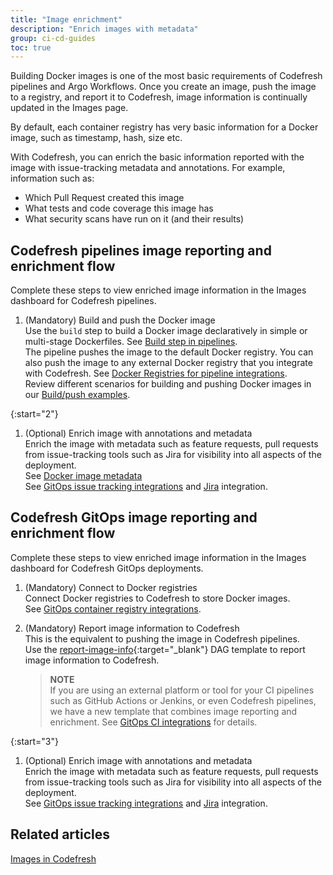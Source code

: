 ```yaml
---
title: "Image enrichment"
description: "Enrich images with metadata"
group: ci-cd-guides
toc: true
---
```


Building Docker images is one of the most basic requirements of Codefresh pipelines and Argo Workflows. 
Once you create an image, push the image to a registry, and report it to Codefresh, image information is continually updated in the Images page. 

By default, each container registry has very basic information for a Docker image, such as timestamp, hash, size etc. 

With Codefresh, you can enrich the basic information reported with the image with issue-tracking metadata and annotations.
For example, information such as:
* Which Pull Request created this image
* What tests and code coverage this image has
* What security scans have run on it (and their results)

## Codefresh pipelines image reporting and enrichment flow 

Complete these steps to view enriched image information in the Images dashboard for Codefresh pipelines.  

1. (Mandatory) Build and push the Docker image  
  Use the `build` step to build a Docker image declaratively in simple or multi-stage Dockerfiles. See [Build step in pipelines]({{site.baseurl}}/docs/pipelines/steps/build/).  
  The pipeline pushes the image to the default Docker registry.
  You can also push the image to any external Docker registry that you integrate with Codefresh. See [Docker Registries for pipeline integrations]({{site.baseurl}}/docs/integrations/docker-registries/).  
  Review different scenarios for building and pushing Docker images in  our [Build/push examples]({{site.baseurl}}/docs/example-catalog/examples/#buildpush-examples).

{:start="2"}
1. (Optional) Enrich image with annotations and metadata  
  Enrich the image with metadata such as feature requests, pull requests from issue-tracking tools such as Jira for visibility into all aspects of the deployment.  
  See [Docker image metadata]({{site.baseurl}}/docs/pipelines/docker-image-metadata/)  
  See [GitOps issue tracking integrations]({{site.baseurl}}/docs/gitops-integrations/issue-tracking) and [Jira]({{site.baseurl}}/docs/gitops-integrations/issue-tracking/jira) integration.  


## Codefresh GitOps image reporting and enrichment flow 

Complete these steps to view enriched image information in the Images dashboard for Codefresh GitOps deployments.  
 
1. (Mandatory) Connect to Docker registries  
  Connect Docker registries to Codefresh to store Docker images.  
  See [GitOps container registry integrations]({{site.baseurl}}/docs/gitops-integrations/container-registries/).

1. (Mandatory) Report image information to Codefresh  
  This is the equivalent to pushing the image in Codefresh pipelines.  
  Use the [report-image-info](https://github.com/codefresh-io/argo-hub/blob/main/workflows/codefresh-csdp/versions/1.1.13/docs/report-image-info.md){:target="\_blank"} DAG template to report image information to Codefresh. 
  
      > **NOTE**  
      If you are using an external platform or tool for your CI pipelines such as GitHub Actions or Jenkins, or even Codefresh pipelines, we have a new template that combines image reporting and enrichment. See [GitOps CI integrations]({{site.baseurl}}/docs/gitops-integrations/ci-integrations) for details.

{:start="3"}
1. (Optional) Enrich image with annotations and metadata  
  Enrich the image with metadata such as feature requests, pull requests from issue-tracking tools such as Jira for visibility into all aspects of the deployment.  
  See [GitOps issue tracking integrations]({{site.baseurl}}/docs/gitops-integrations/issue-tracking) and [Jira]({{site.baseurl}}/docs/gitops-integrations/issue-tracking/jira) integration.  

## Related articles
[Images in Codefresh]({{site.baseurl}}/docs/dashboards/images/)
